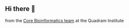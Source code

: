 ## Hi there :wave:
from the [Core Bioinformatics team](https://quadram.ac.uk/our-science/support-groups/) 
at the Quadram Institute

 
 
